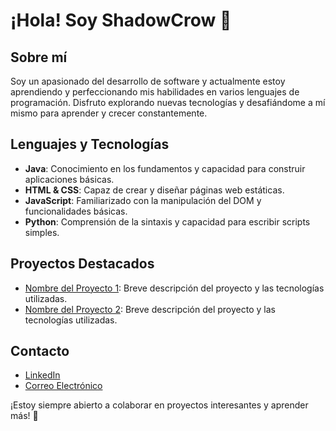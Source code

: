 # ¡Hola! Soy ShadowCrow 👋

## Sobre mí
Soy un apasionado del desarrollo de software y actualmente estoy aprendiendo y perfeccionando mis habilidades en varios lenguajes de programación. Disfruto explorando nuevas tecnologías y desafiándome a mí mismo para aprender y crecer constantemente.

## Lenguajes y Tecnologías
- **Java**: Conocimiento en los fundamentos y capacidad para construir aplicaciones básicas.
- **HTML & CSS**: Capaz de crear y diseñar páginas web estáticas.
- **JavaScript**: Familiarizado con la manipulación del DOM y funcionalidades básicas.
- **Python**: Comprensión de la sintaxis y capacidad para escribir scripts simples.

## Proyectos Destacados
- [Nombre del Proyecto 1](enlace-al-proyecto): Breve descripción del proyecto y las tecnologías utilizadas.
- [Nombre del Proyecto 2](enlace-al-proyecto): Breve descripción del proyecto y las tecnologías utilizadas.

## Contacto
- [LinkedIn](enlace-a-tu-perfil-de-linkedin)
- [Correo Electrónico](maironfernandezorellana98@gmail.com)

¡Estoy siempre abierto a colaborar en proyectos interesantes y aprender más! 🚀

